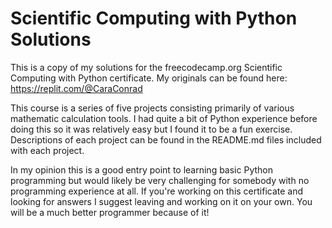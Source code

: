 Scientific Computing with Python Solutions
===========

This is a copy of my solutions for the freecodecamp.org Scientific Computing with Python certificate. My originals can be found here: https://replit.com/@CaraConrad

This course is a series of five projects consisting primarily of various mathematic calculation tools.
I had quite a bit of Python experience before doing this so it was relatively easy but I found it to be a fun exercise.
Descriptions of each project can be found in the README.md files included with each project.

In my opinion this is a good entry point to learning basic Python programming but would likely be very challenging for somebody with no programming experience at all.
If you're working on this certificate and looking for answers I suggest leaving and working on it on your own. You will be a much better programmer because of it!